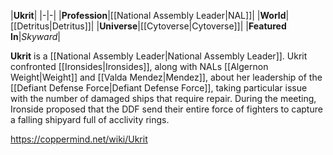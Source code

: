 |**Ukrit**|
|-|-|
|**Profession**|[[National Assembly Leader\|NAL]]|
|**World**|[[Detritus\|Detritus]]|
|**Universe**|[[Cytoverse\|Cytoverse]]|
|**Featured In**|*Skyward*|

**Ukrit** is a [[National Assembly Leader\|National Assembly Leader]].
Ukrit confronted [[Ironsides\|Ironsides]], along with NALs [[Algernon Weight\|Weight]] and [[Valda Mendez\|Mendez]], about her leadership of the [[Defiant Defense Force\|Defiant Defense Force]], taking particular issue with the number of damaged ships that require repair. During the meeting, Ironside proposed that the DDF send their entire force of fighters to capture a falling shipyard full of acclivity rings.



https://coppermind.net/wiki/Ukrit